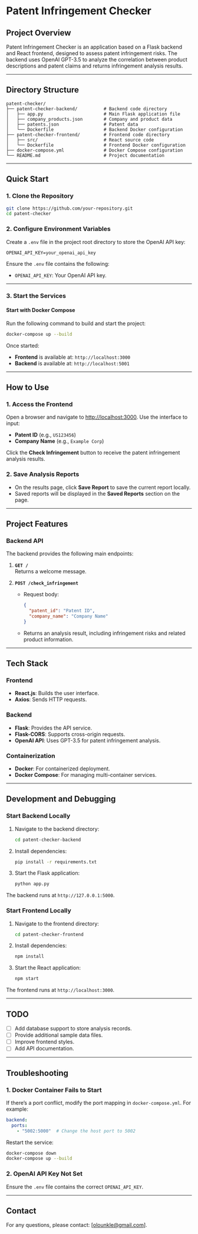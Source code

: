 # Patent Infringement Checker

## Project Overview
Patent Infringement Checker is an application based on a Flask backend and React frontend, designed to assess patent infringement risks. The backend uses OpenAI GPT-3.5 to analyze the correlation between product descriptions and patent claims and returns infringement analysis results.

---

## Directory Structure
```
patent-checker/
├── patent-checker-backend/          # Backend code directory
│   ├── app.py                       # Main Flask application file
│   ├── company_products.json        # Company and product data
│   ├── patents.json                 # Patent data
│   └── Dockerfile                   # Backend Docker configuration
├── patent-checker-frontend/         # Frontend code directory
│   ├── src/                         # React source code
│   └── Dockerfile                   # Frontend Docker configuration
├── docker-compose.yml               # Docker Compose configuration
└── README.md                        # Project documentation
```

---

## Quick Start

### 1. Clone the Repository
```bash
git clone https://github.com/your-repository.git
cd patent-checker
```

### 2. Configure Environment Variables
Create a `.env` file in the project root directory to store the OpenAI API key:

```env
OPENAI_API_KEY=your_openai_api_key
```

Ensure the `.env` file contains the following:
- `OPENAI_API_KEY`: Your OpenAI API key.

---

### 3. Start the Services

#### Start with Docker Compose
Run the following command to build and start the project:
```bash
docker-compose up --build
```

Once started:
- **Frontend** is available at: `http://localhost:3000`
- **Backend** is available at: `http://localhost:5001`

---

## How to Use

### 1. Access the Frontend
Open a browser and navigate to [http://localhost:3000](http://localhost:3000). Use the interface to input:
- **Patent ID** (e.g., `US123456`)
- **Company Name** (e.g., `Example Corp`)

Click the **Check Infringement** button to receive the patent infringement analysis results.

### 2. Save Analysis Reports
- On the results page, click **Save Report** to save the current report locally.
- Saved reports will be displayed in the **Saved Reports** section on the page.

---

## Project Features

### Backend API
The backend provides the following main endpoints:
1. **`GET /`**  
   Returns a welcome message.

2. **`POST /check_infringement`**  
   - Request body:
     ```json
     {
       "patent_id": "Patent ID",
       "company_name": "Company Name"
     }
     ```
   - Returns an analysis result, including infringement risks and related product information.

---

## Tech Stack

### Frontend
- **React.js**: Builds the user interface.
- **Axios**: Sends HTTP requests.

### Backend
- **Flask**: Provides the API service.
- **Flask-CORS**: Supports cross-origin requests.
- **OpenAI API**: Uses GPT-3.5 for patent infringement analysis.

### Containerization
- **Docker**: For containerized deployment.
- **Docker Compose**: For managing multi-container services.

---

## Development and Debugging

### Start Backend Locally
1. Navigate to the backend directory:
   ```bash
   cd patent-checker-backend
   ```
2. Install dependencies:
   ```bash
   pip install -r requirements.txt
   ```
3. Start the Flask application:
   ```bash
   python app.py
   ```

The backend runs at `http://127.0.0.1:5000`.

### Start Frontend Locally
1. Navigate to the frontend directory:
   ```bash
   cd patent-checker-frontend
   ```
2. Install dependencies:
   ```bash
   npm install
   ```
3. Start the React application:
   ```bash
   npm start
   ```

The frontend runs at `http://localhost:3000`.

---

## TODO
- [ ] Add database support to store analysis records.
- [ ] Provide additional sample data files.
- [ ] Improve frontend styles.
- [ ] Add API documentation.

---

## Troubleshooting

### 1. Docker Container Fails to Start
If there’s a port conflict, modify the port mapping in `docker-compose.yml`. For example:
```yaml
backend:
  ports:
    - "5002:5000"  # Change the host port to 5002
```

Restart the service:
```bash
docker-compose down
docker-compose up --build
```

### 2. OpenAI API Key Not Set
Ensure the `.env` file contains the correct `OPENAI_API_KEY`.

---

## Contact
For any questions, please contact: [olounkle@gmail.com].
